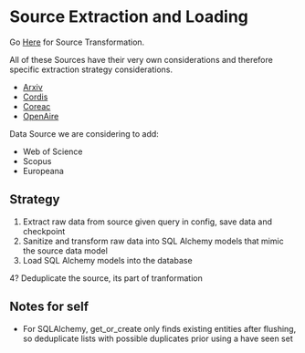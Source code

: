 # Source Extraction and Loading

Go [Here]((../../sql/sources/README.md)) for Source Transformation.

All of these Sources have their very own considerations and therefore specific extraction strategy considerations.

* [Arxiv](arxiv/README.md)
* [Cordis](cordis/README.md)
* [Coreac](coreac/README.md)
* [OpenAire](openaire/README.md)

Data Source we are considering to add:

* Web of Science
* Scopus
* Europeana

## Strategy

1. Extract raw data from source given query in config, save data and checkpoint
2. Sanitize and transform raw data into SQL Alchemy models that mimic the source data model
3. Load SQL Alchemy models into the database

4? Deduplicate the source, its part of tranformation

## Notes for self

* For SQLAlchemy, get_or_create only finds existing entities after flushing, so deduplicate lists with possible
  duplicates prior using a have seen set

